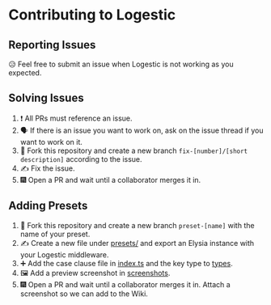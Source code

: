 # Contributing to Logestic

## Reporting Issues

😥 Feel free to submit an issue when Logestic is not working as you expected.

## Solving Issues

1. ❗ All PRs must reference an issue.
2. 🗣 If there is an issue you want to work on, ask on the issue thread if you want to work on it.
3. 🍴 Fork this repository and create a new branch `fix-[number]/[short description]` according to the issue.
4. ✍ Fix the issue.
6. 🎆 Open a PR and wait until a collaborator merges it in.

## Adding Presets

1. 🍴 Fork this repository and create a new branch `preset-[name]` with the name of your preset.
2. ✍ Create a new file under [presets/](./src/presets/) and export an Elysia instance with your Logestic middleware.
3. ➕ Add the case clause file in [index.ts](./src/presets/index.ts) and the key type to [types](./src/types.ts).
4. 🖼 Add a preview screenshot in [screenshots](./screenshots/).
5. 🎆 Open a PR and wait until a collaborator merges it in. Attach a screenshot so we can add to the Wiki.
